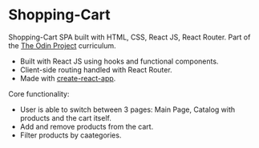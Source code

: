 # Shopping-Cart

Shopping-Cart SPA built with HTML, CSS, React JS, React Router. Part of the [The Odin Project](https://www.theodinproject.com/dashboard) curriculum.
* Built with React JS using hooks and functional components.
* Client-side routing handled with React Router.
* Made with [create-react-app](https://github.com/facebook/create-react-app).



Core functionality:
* User is able to switch between 3 pages: Main Page, Catalog with products and the cart itself.
* Add and remove products from the cart.
* Filter products by caategories.
